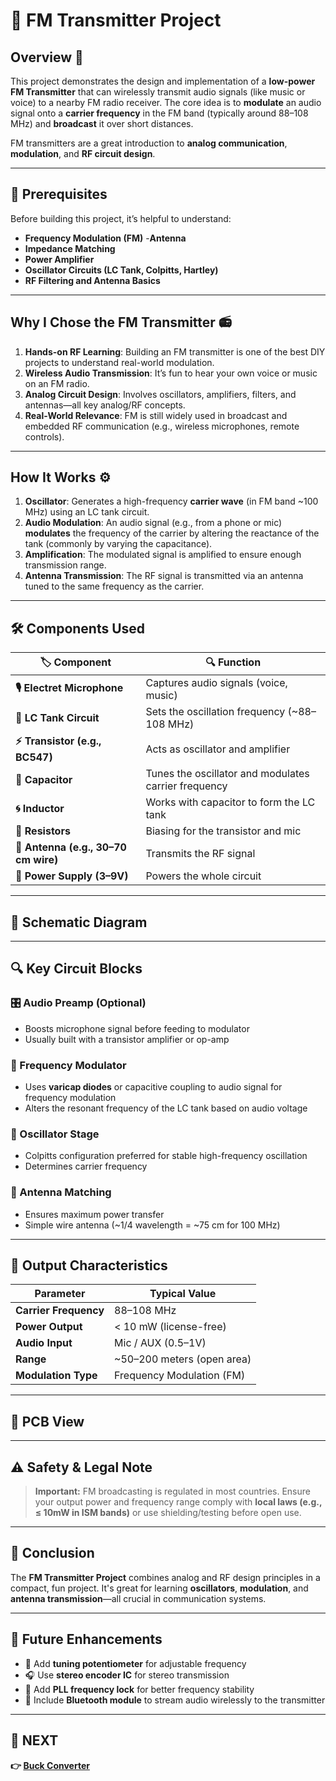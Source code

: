 # 📡 FM Transmitter Project

## Overview 🚀
This project demonstrates the design and implementation of a **low-power FM Transmitter** that can wirelessly transmit audio signals (like music or voice) to a nearby FM radio receiver. The core idea is to **modulate** an audio signal onto a **carrier frequency** in the FM band (typically around 88–108 MHz) and **broadcast** it over short distances.

FM transmitters are a great introduction to **analog communication**, **modulation**, and **RF circuit design**.

---

## 📌 Prerequisites
Before building this project, it’s helpful to understand:
- **Frequency Modulation (FM)**
-**Antenna**
- **Impedance Matching**
- **Power Amplifier**
- **Oscillator Circuits (LC Tank, Colpitts, Hartley)**
- **RF Filtering and Antenna Basics**

---

## Why I Chose the FM Transmitter 📻
1. **Hands-on RF Learning**: Building an FM transmitter is one of the best DIY projects to understand real-world modulation.
2. **Wireless Audio Transmission**: It’s fun to hear your own voice or music on an FM radio.
3. **Analog Circuit Design**: Involves oscillators, amplifiers, filters, and antennas—all key analog/RF concepts.
4. **Real-World Relevance**: FM is still widely used in broadcast and embedded RF communication (e.g., wireless microphones, remote controls).

---

## How It Works ⚙️

1. **Oscillator**: Generates a high-frequency **carrier wave** (in FM band ~100 MHz) using an LC tank circuit.
2. **Audio Modulation**: An audio signal (e.g., from a phone or mic) **modulates** the frequency of the carrier by altering the reactance of the tank (commonly by varying the capacitance).
3. **Amplification**: The modulated signal is amplified to ensure enough transmission range.
4. **Antenna Transmission**: The RF signal is transmitted via an antenna tuned to the same frequency as the carrier.

---

## 🛠 Components Used

| 🏷️ Component             | 🔍 Function                                              |
|--------------------------|----------------------------------------------------------|
| **🎙️ Electret Microphone** | Captures audio signals (voice, music)                  |
| **🔁 LC Tank Circuit**       | Sets the oscillation frequency (~88–108 MHz)           |
| **⚡ Transistor (e.g., BC547)** | Acts as oscillator and amplifier                     |
| **🔘 Capacitor**            | Tunes the oscillator and modulates carrier frequency   |
| **🌀 Inductor**             | Works with capacitor to form the LC tank               |
| **📏 Resistors**           | Biasing for the transistor and mic                     |
| **📡 Antenna (e.g., 30–70 cm wire)** | Transmits the RF signal                     |
| **🔋 Power Supply (3–9V)** | Powers the whole circuit                                |

---

## 📜 Schematic Diagram


---

## 🔍 Key Circuit Blocks

### 🎛 Audio Preamp (Optional)
- Boosts microphone signal before feeding to modulator
- Usually built with a transistor amplifier or op-amp

### 🔄 Frequency Modulator
- Uses **varicap diodes** or capacitive coupling to audio signal for frequency modulation
- Alters the resonant frequency of the LC tank based on audio voltage

### 🔂 Oscillator Stage
- Colpitts  configuration preferred for stable high-frequency oscillation
- Determines carrier frequency

### 📡 Antenna Matching
- Ensures maximum power transfer
- Simple wire antenna (~1/4 wavelength = ~75 cm for 100 MHz)

---

## 📡 Output Characteristics

| Parameter             | Typical Value            |
|-----------------------|--------------------------|
| **Carrier Frequency** | 88–108 MHz               |
| **Power Output**      | < 10 mW (license-free)   |
| **Audio Input**       | Mic / AUX (0.5–1V)       |
| **Range**             | ~50–200 meters (open area)|
| **Modulation Type**   | Frequency Modulation (FM)|

---

## 🔌 PCB View 


---

## ⚠️ Safety & Legal Note

> **Important:** FM broadcasting is regulated in most countries. Ensure your output power and frequency range comply with **local laws (e.g., ≤ 10mW in ISM bands)** or use shielding/testing before open use.

---

## 🎯 Conclusion
The **FM Transmitter Project** combines analog and RF design principles in a compact, fun project. It's great for learning **oscillators**, **modulation**, and **antenna transmission**—all crucial in communication systems.

---

## 🚀 Future Enhancements
- 📶 Add **tuning potentiometer** for adjustable frequency
- 🎧 Use **stereo encoder IC** for stereo transmission
- 🔁 Add **PLL frequency lock** for better frequency stability
- 📱 Include **Bluetooth module** to stream audio wirelessly to the transmitter

---

## 🔹 NEXT  
**👉 [Buck Converter](../Buck_Converter)**  

